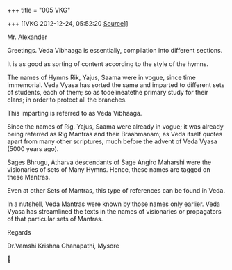 +++
title = "005 VKG"

+++
[[VKG	2012-12-24, 05:52:20 [Source](https://groups.google.com/g/bvparishat/c/mA7O_f_MkiQ)]]



Mr. Alexander

  

Greetings. Veda Vibhaaga is essentially, compilation into different sections.

  
It is as good as sorting of content according to the style of the hymns.

The names of Hymns Rik, Yajus, Saama were in vogue, since time immemorial. Veda Vyasa has sorted the same and imparted to different sets of students, each of them; so as todelineatethe primary study for their clans; in order to protect all the branches.

  

This imparting is referred to as Veda Vibhaaga.

  

Since the names of Rig, Yajus, Saama were already in vogue; it was already being referred as Rig Mantras and their Braahmanam; as Veda itself quotes apart from many other scriptures, much before the advent of Veda Vyasa (5000 years ago).

  

Sages Bhrugu, Atharva descendants of Sage Angiro Maharshi were the visionaries of sets of Many Hymns. Hence, these names are tagged on these Mantras.

  

Even at other Sets of Mantras, this type of references can be found in Veda.

  

In a nutshell, Veda Mantras were known by those names only earlier. Veda Vyasa has streamlined the texts in the names of visionaries or propagators of that particular sets of Mantras.

  

Regards

Dr.Vamshi Krishna Ghanapathi, Mysore



